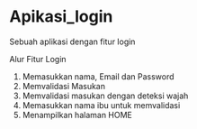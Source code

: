 # Apikasi_login
Sebuah aplikasi dengan fitur login

Alur Fitur Login
1. Memasukkan nama, Email dan Password
2. Memvalidasi Masukan
3. Memvalidasi masukan dengan deteksi wajah
4. Memasukkan nama ibu untuk memvalidasi
5. Menampilkan halaman HOME
